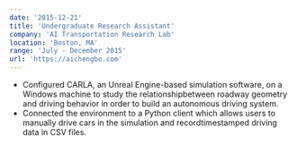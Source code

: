 ```yaml
---
date: '2015-12-21'
title: 'Undergraduate Research Assistant'
company: 'AI Transportation Research Lab'
location: 'Boston, MA'
range: 'July - December 2015'
url: 'https://aichengbo.com'
---
```


- Configured CARLA, an Unreal Engine-based simulation software, on a Windows machine to study the relationshipbetween roadway geometry and driving behavior in order to build an autonomous driving system.
- Connected the environment to a Python client which allows users to manually drive cars in the simulation and recordtimestamped driving data in CSV files.
